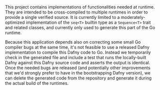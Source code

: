This project contains implementations of functionalities needed at runtime.
They are intended to be cross-compiled to multiple runtimes
in order to provide a single verified source.
It is currently limited to a moderately-optimized implementation of the `seq<T>` builtin type
as a `Sequence<T>` trait and related classes,
and currently only used to generate this part of the Go runtime.

Because this application depends also on correcting some small Go compiler bugs at the same time,
it's not feasible to use a released Dafny implementation to compile this Dafny code to Go.
Instead we temporarily check in the generated file
and include a test that runs the locally-built Dafny against this Dafny source code
and asserts the output is identical.
Once the needed bugs are released
(and potentially other improvements 
that we'd strongly prefer to have in the bootstrapping Dafny version),
we can delete the generated code from the repository
and generate it during the actual build of the runtimes.

